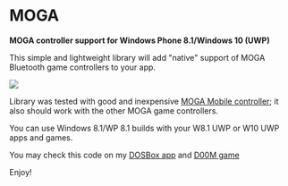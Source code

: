 # MOGA
**MOGA controller support for Windows Phone 8.1/Windows 10 (UWP)**

This simple and lightweight library will add "native" support of MOGA Bluetooth game controllers to your app.

![](http://senssoft.com/img/MOGA.jpg)

Library was tested with good and inexpensive [MOGA Mobile controller](https://www.amazon.com/gp/product/B0096L2SJ0/?tag=wpcentral00-20&ascsubtag=UUwpUvbUpU3563135); it also should work with the other MOGA game controllers.

You can use Windows 8.1/WP 8.1 builds with your W8.1 UWP or W10 UWP apps and games.

You may check this code on my [DOSBox app](https://www.microsoft.com/en-us/store/p/dosbox/9nblggh4q6j8) and [D00M game](https://www.microsoft.com/en-us/store/p/d00М/9nblggh4rql0)

Enjoy!
